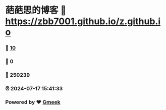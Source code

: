 # 葩葩思的博客 :link: https://zbb7001.github.io/z.github.io 
### :page_facing_up: [10](https://zbb7001.github.io/z.github.io/tag.html) 
### :speech_balloon: 0 
### :hibiscus: 250239 
### :alarm_clock: 2024-07-17 15:41:33 
### Powered by :heart: [Gmeek](https://github.com/Meekdai/Gmeek)
